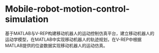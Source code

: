 # Mobile-robot-motion-control-simulation
基于MATLAB与V-REP构建移动机器人的运动控制仿真平台，建立移动机器人的运动学模型，在MATLAB中实现移动机器人的轨迹规划，在V-REP中根据MATLAB提供的位姿数据实现移动机器人的运动仿真。
